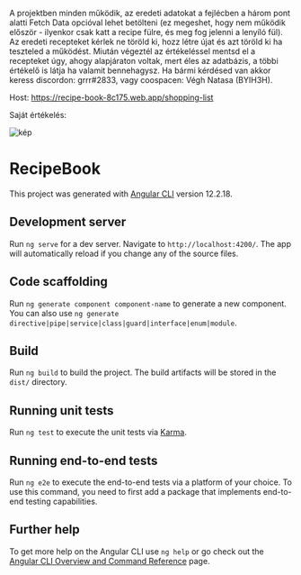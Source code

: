 A projektben minden működik, az eredeti adatokat a fejlécben a három pont alatti Fetch Data opcióval lehet betölteni (ez megeshet, hogy nem működik először - ilyenkor csak katt a recipe fülre, és meg fog jelenni a lenyíló fül). Az eredeti recepteket kérlek ne töröld ki, hozz létre újat és azt töröld ki ha teszteled a működést. Miután végeztél az értékeléssel mentsd el a recepteket úgy, ahogy alapjáraton voltak, mert éles az adatbázis, a többi értékelő is látja ha valamit bennehagysz. Ha bármi kérdésed van akkor keress discordon: grrr#2833, vagy coospacen: Végh Natasa (BYIH3H).

Host: https://recipe-book-8c175.web.app/shopping-list

Saját értékelés:


![kép](https://user-images.githubusercontent.com/132405411/236050391-023434a0-d8ad-4fc8-85e5-2be56f00b277.png)


# RecipeBook

This project was generated with [Angular CLI](https://github.com/angular/angular-cli) version 12.2.18.

## Development server

Run `ng serve` for a dev server. Navigate to `http://localhost:4200/`. The app will automatically reload if you change any of the source files.

## Code scaffolding

Run `ng generate component component-name` to generate a new component. You can also use `ng generate directive|pipe|service|class|guard|interface|enum|module`.

## Build

Run `ng build` to build the project. The build artifacts will be stored in the `dist/` directory.

## Running unit tests

Run `ng test` to execute the unit tests via [Karma](https://karma-runner.github.io).

## Running end-to-end tests

Run `ng e2e` to execute the end-to-end tests via a platform of your choice. To use this command, you need to first add a package that implements end-to-end testing capabilities.

## Further help

To get more help on the Angular CLI use `ng help` or go check out the [Angular CLI Overview and Command Reference](https://angular.io/cli) page.
